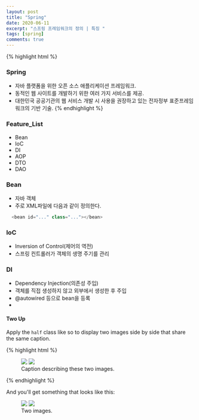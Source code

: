 ```yaml
---
layout: post
title: "Spring"
date: 2020-06-11
excerpt: "스프링 프레임워크의 정의 | 특징 "
tags: [spring]
comments: true
---
```


{% highlight html %}
### Spring

 - 자바 플랫폼을 위한 오픈 소스 애플리케이션 프레임워크.
 - 동적인 웹 사이트를 개발하기 위한 여러 가지 서비스를 제공.
 - 대한민국 공공기관의 웹 서비스 개발 시 사용을 권장하고 있는 전자정부 표준프레임워크의 기반 기술.
{% endhighlight %}

### Feature_List

 * Bean
 * IoC
 * DI
 * AOP
 * DTO
 * DAO

### Bean
  - 자바 객체
  - 주로 XML파일에 다음과 같이 정의한다.
  
```java
  <bean id="..." class="..."></bean>
```
  
### IoC
  - Inversion of Control(제어의 역전)
  - 스프링 컨트롤러가 객체의 생명 주기를 관리
  
### DI
  - Dependency Injection(의존성 주입)
  - 객체를 직접 생성하지 않고 외부에서 생성한 후 주입
  - @autowired 등으로 bean을 등록
  - 
#### Two Up

Apply the `half` class like so to display two images side by side that share the same caption.

{% highlight html %}
<figure class="half">
    <a href="/images/image-filename-1-large.jpg"><img src="/images/image-filename-1.jpg"></a>
    <a href="/images/image-filename-2-large.jpg"><img src="/images/image-filename-2.jpg"></a>
    <figcaption>Caption describing these two images.</figcaption>
</figure>
{% endhighlight %}

And you'll get something that looks like this:

<figure class="half">
	<a href="http://placehold.it/1200x600.JPG"><img src="http://placehold.it/600x300.jpg"></a>
	<a href="http://placehold.it/1200x600.jpeg"><img src="http://placehold.it/600x300.jpg"></a>
	<figcaption>Two images.</figcaption>
</figure>

